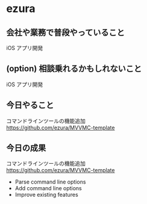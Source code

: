 # ezura

## 会社や業務で普段やっていること
iOS アプリ開発

## (option) 相談乗れるかもしれないこと
iOS アプリ開発

## 今日やること
コマンドラインツールの機能追加  
https://github.com/ezura/MVVMC-template

## 今日の成果
コマンドラインツールの機能追加  
https://github.com/ezura/MVVMC-template

* Parse command line options
* Add command line options
* Improve existing features
